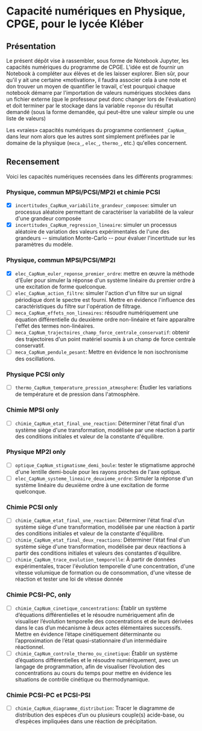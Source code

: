 # Capacité numériques en Physique, CPGE, pour le lycée Kléber

## Présentation

Le présent dépôt vise à rassembler, sous forme de Notebook Jupyter, les 
capacités numériques du programme de CPGE. L'idée est de fournir un Notebook à 
compléter aux élèves et de les laisser explorer. Bien sûr, pour qu'il y ait 
une certaine «motivation», il faudra associer cela à une note et don trouver 
un moyen de quantifier le travail, c'est pourquoi chaque notebook démarre par 
l'importation de valeurs numériques stockées dans un fichier externe (que le 
professeur peut donc changer lors de l'évaluation) et doit terminer par le 
stockage dans la variable `reponse` du résultat demandé (sous la forme 
demandée, qui peut-être une valeur simple ou une liste de valeurs)

Les «vraies» capacités numériques du programme contiennent `_CapNum_` dans 
leur nom alors que les autres sont simplement préfixées par le domaine de la 
physique (`meca_`, `elec_`, `thermo_`, etc.) qu'elles concernent.

## Recensement

Voici les capacités numériques recensées dans les différents programmes:

### Physique, commun MPSI/PCSI/MP2I et chimie PCSI

* [X] `incertitudes_CapNum_variabilite_grandeur_composee`: simuler un processus aléatoire permettant de caractériser la variabilité de la valeur d'une grandeur composée
* [X] `incertitudes_CapNum_regression_lineaire`: simuler un processus aléatoire de variation des valeurs expérimentales de l'une des grandeurs -- simulation Monte-Carlo -- pour évaluer l'incertitude sur les paramètres du modèle.

### Physique, commun MPSI/PCSI/MP2I

* [X] `elec_CapNum_euler_reponse_premier_ordre`: mettre en œuvre la méthode d'Euler pour simuler la réponse d'un système linéaire du premier ordre à une excitation de forme quelconque.
* [ ] `elec_CapNum_action_filtre`: simuler l'action d'un filtre sur un signal périodique dont le spectre est fourni. Mettre en évidence l'influence des caractéristiques du filtre sur l'opération de filtrage.
* [ ] `meca_CapNum_effets_non_lineaires`: résoudre numériquement une équation différentielle du deuxième ordre non-linéaire et faire apparaître l'effet des termes non-linéaires.
* [ ] `meca_CapNum_trajectoires_champ_force_centrale_conservatif`: obtenir des trajectoires d'un point matériel soumis à un champ de force centrale conservatif.
* [ ] `meca_CapNum_pendule_pesant`: Mettre en évidence le non isochronisme des oscillations.

### Physique PCSI only

* [ ] `thermo_CapNum_temperature_pression_atmosphere`: Étudier les variations de température et de pression dans l'atmosphère.

### Chimie MPSI only

* [ ] `chimie_CapNum_etat_final_une_reaction`: Déterminer l'état final d'un système siège d'une transformation, modélisée par une réaction à partir des conditions initiales et valeur de la constante d'équilibre.

### Physique MP2I only

* [ ] `optique_CapNum_stigmatisme_demi_boule`: tester le stigmatisme approché d'une lentille demi-boule pour les rayons proches de l'axe optique.
* [ ] `elec_CapNum_systeme_lineaire_deuxieme_ordre`: Simuler la réponse d'un système linéaire du deuxième ordre à une excitation de forme quelconque.

### Chimie PCSI only

* [ ] `chimie_CapNum_etat_final_une_reaction`: Déterminer l'état final d'un système siège d'une transformation, modélisée par une réaction à partir des conditions initiales et valeur de la constante d'équilibre.
* [ ] `chimie_CapNum_etat_final_deux_reactions`: Déterminer l'état final d'un système siège d'une transformation, modélisée par deux réactions à partir des conditions initiales et valeurs des constantes d'équilibre.
* [ ] `chimie_CapNum_trace_evolution_temporelle`: À partir de données expérimentales, tracer l'évolution temporelle d'une concentration, d'une vitesse volumique de formation ou de consommation, d'une vitesse de réaction et tester une loi de vitesse donnée

### Chimie PCSI-PC, only

* [ ] `chimie_CapNum_cinetique_concentrations`: Établir un système d’équations différentielles et le résoudre numériquement afin de visualiser l’évolution temporelle des concentrations et de leurs dérivées dans le cas d’un mécanisme à deux actes élémentaires successifs. Mettre en évidence l’étape cinétiquement déterminante ou l’approximation de l’état quasi-stationnaire d’un intermédiaire réactionnel.
* [ ] `chimie_CapNum_controle_thermo_ou_cinetique`: Établir un système d’équations différentielles et le résoudre numériquement, avec un langage de programmation, afin de visualiser l’évolution des concentrations au cours du temps pour mettre en évidence les situations de contrôle cinétique ou thermodynamique.

### Chimie PCSI-PC et PCSI-PSI

* [ ] `chimie_CapNum_diagramme_distribution`: Tracer le diagramme de distribution des espèces d’un ou plusieurs couple(s) acide-base, ou d’espèces impliquées dans une réaction de précipitation.
